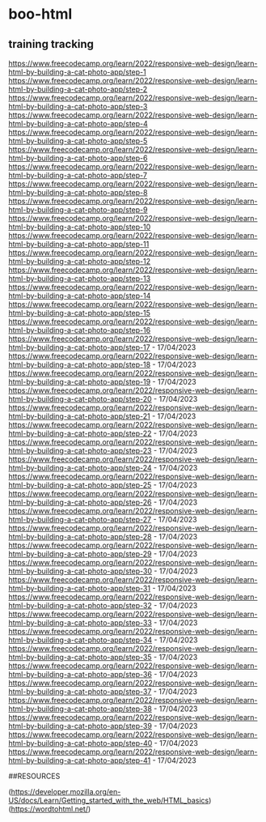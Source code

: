 # boo-html
## training tracking
https://www.freecodecamp.org/learn/2022/responsive-web-design/learn-html-by-building-a-cat-photo-app/step-1
https://www.freecodecamp.org/learn/2022/responsive-web-design/learn-html-by-building-a-cat-photo-app/step-2
https://www.freecodecamp.org/learn/2022/responsive-web-design/learn-html-by-building-a-cat-photo-app/step-3
https://www.freecodecamp.org/learn/2022/responsive-web-design/learn-html-by-building-a-cat-photo-app/step-4
https://www.freecodecamp.org/learn/2022/responsive-web-design/learn-html-by-building-a-cat-photo-app/step-5
https://www.freecodecamp.org/learn/2022/responsive-web-design/learn-html-by-building-a-cat-photo-app/step-6
https://www.freecodecamp.org/learn/2022/responsive-web-design/learn-html-by-building-a-cat-photo-app/step-7
https://www.freecodecamp.org/learn/2022/responsive-web-design/learn-html-by-building-a-cat-photo-app/step-8
https://www.freecodecamp.org/learn/2022/responsive-web-design/learn-html-by-building-a-cat-photo-app/step-9
https://www.freecodecamp.org/learn/2022/responsive-web-design/learn-html-by-building-a-cat-photo-app/step-10
https://www.freecodecamp.org/learn/2022/responsive-web-design/learn-html-by-building-a-cat-photo-app/step-11
https://www.freecodecamp.org/learn/2022/responsive-web-design/learn-html-by-building-a-cat-photo-app/step-12
https://www.freecodecamp.org/learn/2022/responsive-web-design/learn-html-by-building-a-cat-photo-app/step-13
https://www.freecodecamp.org/learn/2022/responsive-web-design/learn-html-by-building-a-cat-photo-app/step-14
https://www.freecodecamp.org/learn/2022/responsive-web-design/learn-html-by-building-a-cat-photo-app/step-15
https://www.freecodecamp.org/learn/2022/responsive-web-design/learn-html-by-building-a-cat-photo-app/step-16
https://www.freecodecamp.org/learn/2022/responsive-web-design/learn-html-by-building-a-cat-photo-app/step-17 - 17/04/2023
https://www.freecodecamp.org/learn/2022/responsive-web-design/learn-html-by-building-a-cat-photo-app/step-18 - 17/04/2023
https://www.freecodecamp.org/learn/2022/responsive-web-design/learn-html-by-building-a-cat-photo-app/step-19 - 17/04/2023
https://www.freecodecamp.org/learn/2022/responsive-web-design/learn-html-by-building-a-cat-photo-app/step-20 - 17/04/2023
https://www.freecodecamp.org/learn/2022/responsive-web-design/learn-html-by-building-a-cat-photo-app/step-21 - 17/04/2023
https://www.freecodecamp.org/learn/2022/responsive-web-design/learn-html-by-building-a-cat-photo-app/step-22 - 17/04/2023
https://www.freecodecamp.org/learn/2022/responsive-web-design/learn-html-by-building-a-cat-photo-app/step-23 - 17/04/2023
https://www.freecodecamp.org/learn/2022/responsive-web-design/learn-html-by-building-a-cat-photo-app/step-24 - 17/04/2023
https://www.freecodecamp.org/learn/2022/responsive-web-design/learn-html-by-building-a-cat-photo-app/step-25 - 17/04/2023
https://www.freecodecamp.org/learn/2022/responsive-web-design/learn-html-by-building-a-cat-photo-app/step-26 - 17/04/2023
https://www.freecodecamp.org/learn/2022/responsive-web-design/learn-html-by-building-a-cat-photo-app/step-27 - 17/04/2023
https://www.freecodecamp.org/learn/2022/responsive-web-design/learn-html-by-building-a-cat-photo-app/step-28 - 17/04/2023
https://www.freecodecamp.org/learn/2022/responsive-web-design/learn-html-by-building-a-cat-photo-app/step-29 - 17/04/2023
https://www.freecodecamp.org/learn/2022/responsive-web-design/learn-html-by-building-a-cat-photo-app/step-30 - 17/04/2023
https://www.freecodecamp.org/learn/2022/responsive-web-design/learn-html-by-building-a-cat-photo-app/step-31 - 17/04/2023
https://www.freecodecamp.org/learn/2022/responsive-web-design/learn-html-by-building-a-cat-photo-app/step-32 - 17/04/2023
https://www.freecodecamp.org/learn/2022/responsive-web-design/learn-html-by-building-a-cat-photo-app/step-33 - 17/04/2023
https://www.freecodecamp.org/learn/2022/responsive-web-design/learn-html-by-building-a-cat-photo-app/step-34 - 17/04/2023
https://www.freecodecamp.org/learn/2022/responsive-web-design/learn-html-by-building-a-cat-photo-app/step-35 - 17/04/2023
https://www.freecodecamp.org/learn/2022/responsive-web-design/learn-html-by-building-a-cat-photo-app/step-36 - 17/04/2023
https://www.freecodecamp.org/learn/2022/responsive-web-design/learn-html-by-building-a-cat-photo-app/step-37 - 17/04/2023
https://www.freecodecamp.org/learn/2022/responsive-web-design/learn-html-by-building-a-cat-photo-app/step-38 - 17/04/2023
https://www.freecodecamp.org/learn/2022/responsive-web-design/learn-html-by-building-a-cat-photo-app/step-39 - 17/04/2023
https://www.freecodecamp.org/learn/2022/responsive-web-design/learn-html-by-building-a-cat-photo-app/step-40 - 17/04/2023
https://www.freecodecamp.org/learn/2022/responsive-web-design/learn-html-by-building-a-cat-photo-app/step-41 - 17/04/2023

##RESOURCES


(https://developer.mozilla.org/en-US/docs/Learn/Getting_started_with_the_web/HTML_basics)
(https://wordtohtml.net/)